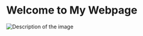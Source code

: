 <!DOCTYPE html>
<html lang="en">
<head>
    <meta charset="UTF-8">
    <meta name="viewport" content="width=device-width, initial-scale=1.0">
    <title>My Webpage</title>
</head>
<body>
    <h1>Welcome to My Webpage</h1>
    <img src="../新建文件夹/N1i7lKVFkz0ho0ju (1).webp" alt="Description of the image">
</body>
</html>
